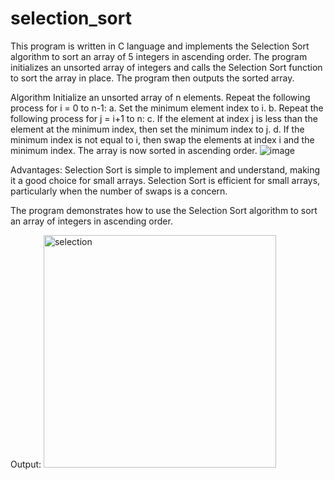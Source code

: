 # selection_sort
This program is written in C language and implements the Selection Sort algorithm to sort an array of 5 integers in ascending order. The program initializes an unsorted array of integers and calls the Selection Sort function to sort the array in place. The program then outputs the sorted array.

Algorithm
Initialize an unsorted array of n elements.
Repeat the following process for i = 0 to n-1:
a. Set the minimum element index to i.
b. Repeat the following process for j = i+1 to n:
c. If the element at index j is less than the element at the minimum index, then set the minimum index to j.
d. If the minimum index is not equal to i, then swap the elements at index i and the minimum index.
The array is now sorted in ascending order.
![image](https://user-images.githubusercontent.com/126075191/234514308-01807780-2c74-4750-9177-355b2edfd2bf.png)


Advantages:
Selection Sort is simple to implement and understand, making it a good choice for small arrays.
Selection Sort is efficient for small arrays, particularly when the number of swaps is a concern.

The program demonstrates how to use the Selection Sort algorithm to sort an array of integers in ascending order.


Output:
<img width="372" alt="selection" src="https://user-images.githubusercontent.com/126075191/234514423-2d979918-d936-4b3e-95c6-75a11437f6c9.PNG">

